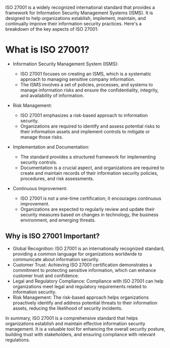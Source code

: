 ISO 27001 is a widely recognized international standard that provides a framework for Information Security Management Systems (ISMS). It is designed to help organizations establish, implement, maintain, and continually improve their information security practices. Here's a breakdown of the key aspects of ISO 27001:

# What is ISO 27001?
- Information Security Management System (ISMS):

  - ISO 27001 focuses on creating an ISMS, which is a systematic approach to managing sensitive company information.
  - The ISMS involves a set of policies, processes, and systems to manage information risks and ensure the confidentiality, integrity, and availability of information.
- Risk Management:

  - ISO 27001 emphasizes a risk-based approach to information security.
  - Organizations are required to identify and assess potential risks to their information assets and implement controls to mitigate or manage those risks.
- Implementation and Documentation:

  - The standard provides a structured framework for implementing security controls.
  - Documentation is a crucial aspect, and organizations are required to create and maintain records of their information security policies, procedures, and risk assessments.
- Continuous Improvement:

  - ISO 27001 is not a one-time certification; it encourages continuous improvement.
  - Organizations are expected to regularly review and update their security measures based on changes in technology, the business environment, and emerging threats.

## Why is ISO 27001 Important?
- Global Recognition: ISO 27001 is an internationally recognized standard, providing a common language for organizations worldwide to communicate about information security.
- Customer Trust: Achieving ISO 27001 certification demonstrates a commitment to protecting sensitive information, which can enhance customer trust and confidence.
- Legal and Regulatory Compliance: Compliance with ISO 27001 can help organizations meet legal and regulatory requirements related to information security.
- Risk Management: The risk-based approach helps organizations proactively identify and address potential threats to their information assets, reducing the likelihood of security incidents.

In summary, ISO 27001 is a comprehensive standard that helps organizations establish and maintain effective information security management. It is a valuable tool for enhancing the overall security posture, building trust with stakeholders, and ensuring compliance with relevant regulations.
